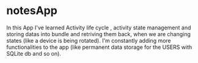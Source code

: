 # notesApp
In this App I've learned Activity life cycle , activity state management and storing datas into bundle and retriving them back, when we are changing states (like a device is being rotated). I'm constantly adding more functionalities to the app (like permanent data storage for the USERS with SQLite db and so on).
